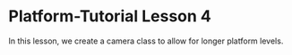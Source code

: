# Platform-Tutorial Lesson 4
In this lesson, we create a camera class to allow for longer platform levels.
